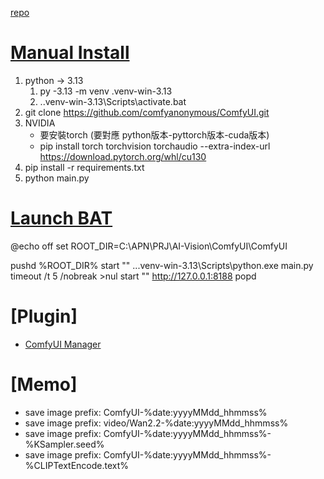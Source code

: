 [repo](https://github.com/comfyanonymous/ComfyUI)

# [Manual Install]()
1. python -> 3.13 
   1. py -3.13 -m venv .venv-win-3.13
   2. .\.venv-win-3.13\Scripts\activate.bat
2. git clone https://github.com/comfyanonymous/ComfyUI.git
3. NVIDIA
   - 要安裝torch (要對應 python版本-pyttorch版本-cuda版本)
   - pip install torch torchvision torchaudio --extra-index-url https://download.pytorch.org/whl/cu130
4. pip install -r requirements.txt
5. python main.py

# [Launch BAT]()
@echo off
set ROOT_DIR=C:\APN\PRJ\AI-Vision\ComfyUI\ComfyUI

pushd %ROOT_DIR%
start "" ..\.venv-win-3.13\Scripts\python.exe main.py
timeout /t 5 /nobreak >nul
start "" http://127.0.0.1:8188
popd


# [Plugin]
* [ComfyUI Manager](https://github.com/Comfy-Org/ComfyUI-Manager)

# [Memo]
  - save image prefix: ComfyUI-%date:yyyyMMdd_hhmmss%
  - save image prefix: video/Wan2.2-%date:yyyyMMdd_hhmmss%
  - save image prefix: ComfyUI-%date:yyyyMMdd_hhmmss%-%KSampler.seed%
  - save image prefix: ComfyUI-%date:yyyyMMdd_hhmmss%-%CLIPTextEncode.text%